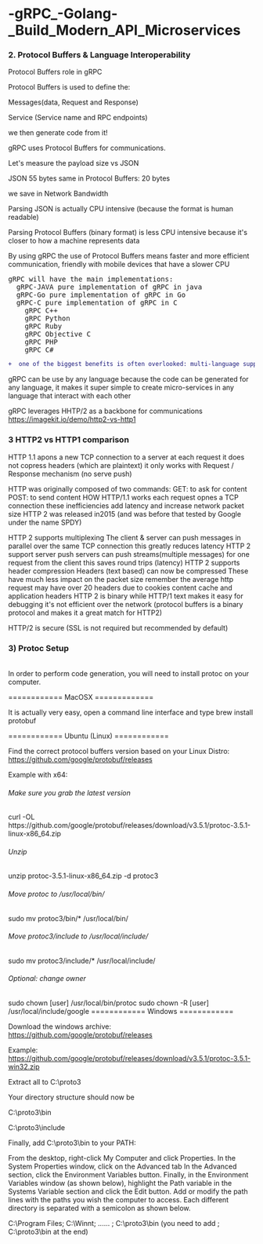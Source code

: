 # -gRPC_-Golang-_Build_Modern_API_Microservices

<h3> 2. Protocol Buffers & Language Interoperability </h3>

Protocol Buffers role in gRPC

Protocol Buffers is used to define the: 

Messages(data, Request and Response)

Service (Service name and RPC endpoints)

we then generate code from it! 

gRPC uses Protocol Buffers for communications.

Let's measure the payload size vs JSON

JSON 55 bytes same in Protocol Buffers: 20 bytes

we save in Network Bandwidth

Parsing JSON is actually CPU intensive (because the format is human readable)

Parsing Protocol Buffers (binary format) is less CPU intensive because it's closer to how a machine represents data

By using gRPC the use of Protocol Buffers means faster and more efficient communication, friendly with mobile devices that have a slower CPU

<pre>gRPC will have the main implementations:
  gRPC-JAVA pure implementation of gRPC in java
  gRPC-Go pure implementation of gRPC in Go
  gRPC-C pure implementation of gRPC in C
    gRPC C++
    gRPC Python
    gRPC Ruby
    gRPC Objective C
    gRPC PHP
    gRPC C#</pre>
    
```diff
+  one of the biggest benefits is often overlooked: multi-language support.
```    
 gRPC can be use by any language
because the code can be generated for any language, it makes it super simple to create micro-services in any language that interact with each other

gRPC leverages HHTP/2 as a backbone for communications
<a hrf="https://imagekit.io/demo/http2-vs-http1">https://imagekit.io/demo/http2-vs-http1</a>
<h3>3 HTTP2 vs HTTP1 comparison</h3>
HTTP 1.1 apons a new TCP connection to a server at each request it does not copress headers (which are plaintext)
it only works with Request / Response mechanism (no serve push)

HTTP was originally composed of two commands:
GET: to ask for content
POST: to send content
HOW HTTP/1.1 works 
each request opnes a TCP connection these inefficiencies add latency and increase network packet size
HTTP 2 was released in2015 (and was before that tested by Google under the name SPDY)

HTTP 2 supports multiplexing
The client & server can push messages in parallel over the same TCP connection this greatly reduces latency
HTTP 2 support server push servers can push streams(multiple messages) for one request from the client this saves round trips (latency)
HTTP 2 supports header compression 
Headers (text based) can now be compressed
These have much less impact on the packet size
remember the average http request may have over 20 headers due to cookies content cache and application headers
HTTP 2 is binary
while HTTP/1 text makes it easy for debugging it's not efficient over the network (protocol buffers is a binary protocol and makes it a great match for HTTP2)

HTTP/2 is secure (SSL is not required but recommended by default)

<h3>3) Protoc Setup </h3><br>
In order to perform code generation, you will need to install protoc  on your computer.

============ MacOSX =============

It is actually very easy, open a command line interface and type brew install protobuf 

============ Ubuntu (Linux) ============

Find the correct protocol buffers version based on your Linux Distro: https://github.com/google/protobuf/releases

Example with x64:

<h6> Make sure you grab the latest version </h6>
curl -OL https://github.com/google/protobuf/releases/download/v3.5.1/protoc-3.5.1-linux-x86_64.zip
<h6> Unzip </h6>
unzip protoc-3.5.1-linux-x86_64.zip -d protoc3
<h6>  Move protoc to /usr/local/bin/ </h6>
sudo mv protoc3/bin/* /usr/local/bin/
<h6>  Move protoc3/include to /usr/local/include/ </h6>
sudo mv protoc3/include/* /usr/local/include/
<h6>  Optional: change owner </h6>
sudo chown [user] /usr/local/bin/protoc
sudo chown -R [user] /usr/local/include/google
============ Windows ============

Download the windows archive: https://github.com/google/protobuf/releases

Example: https://github.com/google/protobuf/releases/download/v3.5.1/protoc-3.5.1-win32.zip

Extract all to C:\proto3  

Your directory structure should now be

C:\proto3\bin 

C:\proto3\include 

Finally, add C:\proto3\bin to your PATH:

From the desktop, right-click My Computer and click Properties.
In the System Properties window, click on the Advanced tab
In the Advanced section, click the Environment Variables button.
Finally, in the Environment Variables window (as shown below), highlight the Path variable in the Systems Variable section and click the Edit button. Add or modify the path lines with the paths you wish the computer to access. Each different directory is separated with a semicolon as shown below.

C:\Program Files; C:\Winnt; ...... ; C:\proto3\bin
(you need to add ; C:\proto3\bin  at the end)





  


